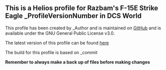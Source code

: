 ## This is a Helios profile for Razbam's F-15E Strike Eagle _ProfileVersionNumber in DCS World

This profile has been created by _Author and is maintained on [GitHub](_ProjectURL) and is available under the GNU General Public License v3.0.

The latest version of this profile can be found [here](_Repository)

The build for this profile is based on _commit

**Remember to always make a back up of files before making changes**
